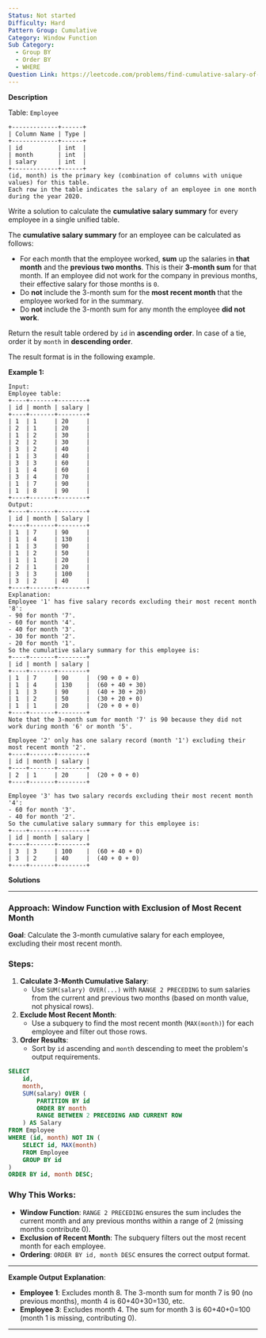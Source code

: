 ```yaml
---
Status: Not started
Difficulty: Hard
Pattern Group: Cumulative
Category: Window Function
Sub Category:
  - Group BY
  - Order BY
  - WHERE
Question Link: https://leetcode.com/problems/find-cumulative-salary-of-an-employee
---
```

**Description**

Table: `Employee`

```Plain
+-------------+------+
| Column Name | Type |
+-------------+------+
| id          | int  |
| month       | int  |
| salary      | int  |
+-------------+------+
(id, month) is the primary key (combination of columns with unique values) for this table.
Each row in the table indicates the salary of an employee in one month during the year 2020.
```

Write a solution to calculate the **cumulative salary summary** for every employee in a single unified table.

The **cumulative salary summary** for an employee can be calculated as follows:

- For each month that the employee worked, **sum** up the salaries in **that month** and the **previous two months**. This is their **3-month sum** for that month. If an employee did not work for the company in previous months, their effective salary for those months is `0`.
- Do **not** include the 3-month sum for the **most recent month** that the employee worked for in the summary.
- Do **not** include the 3-month sum for any month the employee **did not work**.

Return the result table ordered by `id` in **ascending order**. In case of a tie, order it by `month` in **descending order**.

The result format is in the following example.

**Example 1:**

```Plain
Input:
Employee table:
+----+-------+--------+
| id | month | salary |
+----+-------+--------+
| 1  | 1     | 20     |
| 2  | 1     | 20     |
| 1  | 2     | 30     |
| 2  | 2     | 30     |
| 3  | 2     | 40     |
| 1  | 3     | 40     |
| 3  | 3     | 60     |
| 1  | 4     | 60     |
| 3  | 4     | 70     |
| 1  | 7     | 90     |
| 1  | 8     | 90     |
+----+-------+--------+
Output:
+----+-------+--------+
| id | month | Salary |
+----+-------+--------+
| 1  | 7     | 90     |
| 1  | 4     | 130    |
| 1  | 3     | 90     |
| 1  | 2     | 50     |
| 1  | 1     | 20     |
| 2  | 1     | 20     |
| 3  | 3     | 100    |
| 3  | 2     | 40     |
+----+-------+--------+
Explanation:
Employee '1' has five salary records excluding their most recent month '8':
- 90 for month '7'.
- 60 for month '4'.
- 40 for month '3'.
- 30 for month '2'.
- 20 for month '1'.
So the cumulative salary summary for this employee is:
+----+-------+--------+
| id | month | salary |
+----+-------+--------+
| 1  | 7     | 90     |  (90 + 0 + 0)
| 1  | 4     | 130    |  (60 + 40 + 30)
| 1  | 3     | 90     |  (40 + 30 + 20)
| 1  | 2     | 50     |  (30 + 20 + 0)
| 1  | 1     | 20     |  (20 + 0 + 0)
+----+-------+--------+
Note that the 3-month sum for month '7' is 90 because they did not work during month '6' or month '5'.

Employee '2' only has one salary record (month '1') excluding their most recent month '2'.
+----+-------+--------+
| id | month | salary |
+----+-------+--------+
| 2  | 1     | 20     |  (20 + 0 + 0)
+----+-------+--------+

Employee '3' has two salary records excluding their most recent month '4':
- 60 for month '3'.
- 40 for month '2'.
So the cumulative salary summary for this employee is:
+----+-------+--------+
| id | month | salary |
+----+-------+--------+
| 3  | 3     | 100    |  (60 + 40 + 0)
| 3  | 2     | 40     |  (40 + 0 + 0)
+----+-------+--------+
```

**Solutions**

---

### **Approach: Window Function with Exclusion of Most Recent Month**

**Goal**: Calculate the 3-month cumulative salary for each employee, excluding their most recent month.

### Steps:

1. **Calculate 3-Month Cumulative Salary**:
    - Use `SUM(salary) OVER(...)` with `RANGE 2 PRECEDING` to sum salaries from the current and previous two months (based on month value, not physical rows).
2. **Exclude Most Recent Month**:
    - Use a subquery to find the most recent month (`MAX(month)`) for each employee and filter out those rows.
3. **Order Results**:
    - Sort by `id` ascending and `month` descending to meet the problem's output requirements.

```SQL
SELECT
    id,
    month,
    SUM(salary) OVER (
        PARTITION BY id
        ORDER BY month
        RANGE BETWEEN 2 PRECEDING AND CURRENT ROW
    ) AS Salary
FROM Employee
WHERE (id, month) NOT IN (
    SELECT id, MAX(month)
    FROM Employee
    GROUP BY id
)
ORDER BY id, month DESC;
```

### Why This Works:

- **Window Function**: `RANGE 2 PRECEDING` ensures the sum includes the current month and any previous months within a range of 2 (missing months contribute 0).
- **Exclusion of Recent Month**: The subquery filters out the most recent month for each employee.
- **Ordering**: `ORDER BY id, month DESC` ensures the correct output format.

---

**Example Output Explanation**:

- **Employee 1**: Excludes month 8. The 3-month sum for month 7 is 90 (no previous months), month 4 is 60+40+30=130, etc.
- **Employee 3**: Excludes month 4. The sum for month 3 is 60+40+0=100 (month 1 is missing, contributing 0).

---


